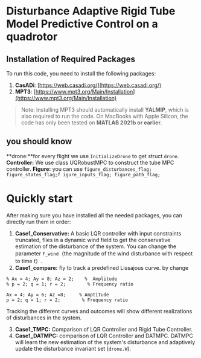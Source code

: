 # Disturbance Adaptive Rigid Tube Model Predictive Control on a quadrotor

## Installation of Required Packages

To run this code, you need to install the following packages:

1. **CasADi**: [https://web.casadi.org/](https://web.casadi.org/)  
2. **MPT3**: [https://www.mpt3.org/Main/Installation](https://www.mpt3.org/Main/Installation)  

> Note: Installing MPT3 should automatically install **YALMIP**, which is also required to run the code.
> On MacBooks with Apple Silicon, the code has only been tested on **MATLAB 2021b or earlier**.


## you should know
**drone:**for every flight we use `InitializeDrone` to get struct `drone`.
**Controller:** We use class UQRobustMPC to construct the tube MPC controller.
**Figure:** you can use `figure_disturbances_flag; figure_states_flag;f igure_inputs_flag; figure_path_flag;`

# Quickly start
After making sure you have installed all the needed packages, you can directly run them in order:
1. **Case1_Conservative:** A basic LQR controller with input constraints truncated, flies in a dynamic wind field to get the conservative estimation of the disturbance of the system. You can change the parameter `F_wind`（the magnitude of the wind disturbance with respect to time t）.
2. **Case1_compare:** fly to track a predefined Lissajous curve. by change  
``` Change the curve 
% Ax = 4; Ay = 8; Az = 2;    %  Amplitude
% p = 2; q = 1; r = 2;        % Frequency ratio

Ax = 4; Ay = 6; Az =8;     % Amptitude
p = 2; q = 1; r = 2;        % Frequency ratio
```
Tracking the different curves and outcomes will show different realizations of disturbances in the system.

3. **Case1_TMPC:** Comparison of LQR Controller and Rigid Tube Controller. 
4. **Case1_DATMPC:** comparison of LQR Controller and DATMPC. DATMPC will learn the new estimation of the system's disturbance and adaptively update the disturbance invariant set (`drone.W`).



